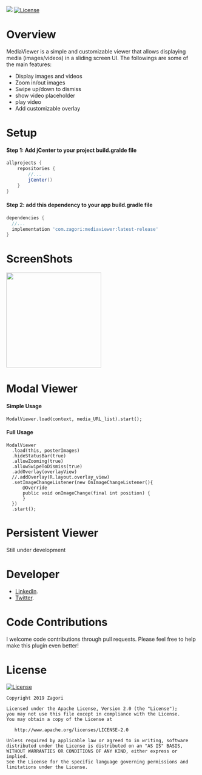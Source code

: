<a href="https://bintray.com/zagori/maven/com.zagori:mediaviwer/1.0.0/link"><img src="https://api.bintray.com/packages/zagori/maven/com.zagori:mediaviewer/images/download.svg?version=1.0.0"/></a>
[![License](https://img.shields.io/badge/License-Apache%202.0-blue.svg)](https://opensource.org/licenses/Apache-2.0)


# Overview

MediaViewer is a simple and customizable viewer that allows displaying media (images/videos) in a sliding screen UI. The followings are some of the main features:

* Display images and videos
* Zoom in/out images
* Swipe up/down to dismiss 
* show video placeholder
* play video
* Add customizable overlay 


# Setup
#### Step 1: Add jCenter to your project build.gralde file
```gradle
allprojects {
	repositories {
		//...
		jCenter()
	}
}
```


#### Step 2: add this dependency to your app build.gradle file
```gradle
dependencies {
  //...
  implementation 'com.zagori:mediaviewer:latest-release'
}
```


# ScreenShots
<img src="https://raw.githubusercontent.com/zagori/MediaViewer/master/attachments/AVENGERS_DEMO.gif" width="250">


# Modal Viewer 
#### Simple Usage
```
ModalViewer.load(context, media_URL_list).start();
```


#### Full Usage
```
ModalViewer
  .load(this, posterImages)
  .hideStatusBar(true)
  .allowZooming(true)
  .allowSwipeToDismiss(true)
  .addOverlay(overlayView)
  //.addOverlay(R.layout.overlay_view)
  .setImageChangeListener(new OnImageChangeListener(){
      @Override
      public void onImageChange(final int position) {
      }
  })
  .start();
```


# Persistent Viewer 
Still under development


# Developer
* [LinkedIn](https://www.linkedin.com/in/yousseflabihi/).
* [Twitter](https://twitter.com/yourizagori).


# Code Contributions
I welcome code contributions through pull requests. Please feel free to help make this plugin even better!


# License
[![License](https://img.shields.io/badge/License-Apache%202.0-blue.svg)](https://opensource.org/licenses/Apache-2.0)
```
Copyright 2019 Zagori

Licensed under the Apache License, Version 2.0 (the "License");
you may not use this file except in compliance with the License.
You may obtain a copy of the License at

   http://www.apache.org/licenses/LICENSE-2.0

Unless required by applicable law or agreed to in writing, software
distributed under the License is distributed on an "AS IS" BASIS,
WITHOUT WARRANTIES OR CONDITIONS OF ANY KIND, either express or implied.
See the License for the specific language governing permissions and
limitations under the License.
```


